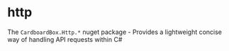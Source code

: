 # http
The `CardboardBox.Http.*` nuget package - Provides a lightweight concise way of handling API requests within C#
